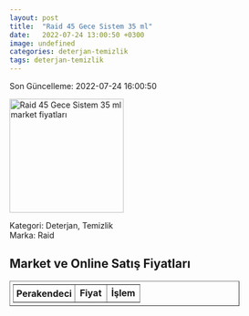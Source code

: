 ```yaml
---
layout: post
title:  "Raid 45 Gece Sistem 35 ml"
date:   2022-07-24 13:00:50 +0300
image: undefined
categories: deterjan-temizlik
tags: deterjan-temizlik
---
```


Son Güncelleme: 2022-07-24 16:00:50

<img src="undefined" width="200" alt="Raid 45 Gece Sistem 35 ml market fiyatları" />

Kategori: Deterjan, Temizlik
<br />
Marka: Raid

<h2>Market ve Online Satış Fiyatları</h2>

<table border="1" style="padding: 5px;width:80%;">
  <tr>
    <td style="padding: 5px;"><strong>Perakendeci</strong></td>
    <td><strong>Fiyat</strong></td>
    <td><strong>İşlem</strong></td>
  </tr>
  
</table>
